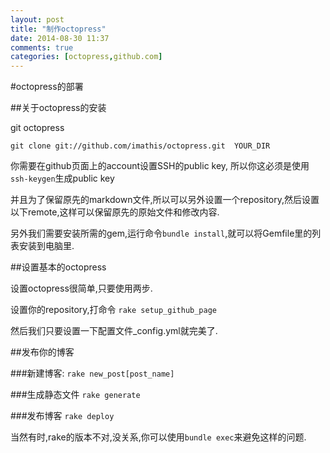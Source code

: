```yaml
---
layout: post
title: "制作octopress"
date: 2014-08-30 11:37
comments: true
categories: [octopress,github.com]
---
```


#octopress的部署

##关于octopress的安装

git octopress

```
git clone git://github.com/imathis/octopress.git  YOUR_DIR

```

你需要在github页面上的account设置SSH的public key, 所以你这必须是使用`ssh-keygen`生成public key

并且为了保留原先的markdown文件,所以可以另外设置一个repository,然后设置以下remote,这样可以保留原先的原始文件和修改内容.

另外我们需要安装所需的gem,运行命令`bundle install`,就可以将Gemfile里的列表安装到电脑里.

##设置基本的octopress

设置octopress很简单,只要使用两步.

设置你的repository,打命令 `rake setup_github_page`

然后我们只要设置一下配置文件_config.yml就完美了.

##发布你的博客

###新建博客: 
`rake new_post[post_name]`

###生成静态文件
`rake generate`

###发布博客
`rake deploy`

当然有时,rake的版本不对,没关系,你可以使用`bundle exec`来避免这样的问题.


